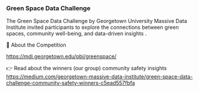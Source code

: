 ### Green Space Data Challenge

The Green Space Data Challenge by Georgetown University Massive Data Institute invited participants to explore the connections between green spaces, community well-being, and data-driven insights .

🔗 About the Competition 

https://mdi.georgetown.edu/pbi/greenspace/

👉 Read about the winners (our group) community safety insights
https://medium.com/georgetown-massive-data-institute/green-space-data-challenge-community-safety-winners-c5ead557fbfa
